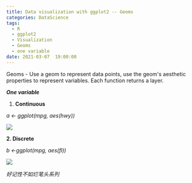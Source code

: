 ```yaml
---
title: Data visualization with ggplot2 -- Geoms
categories: DataScience
tags:
  - R 
  - ggplot2
  - Visualization
  - Geoms
  - one variable
date: 2021-03-07  19:00:00
---
```


Geoms - Use a geom to represent data points, use the geom's aesthetic properties to represent variables. Each function returns a layer.

***One variable***

1. **Continuous**

*a <- ggplot(mpg, aes(hwy))*

![](https://tva1.sinaimg.cn/large/008eGmZEly1gocoqdt6a7j30mo0kywif.jpg)

**2. Discrete**

*b <-ggplot(mpg, aes(fl))*

![](https://tva1.sinaimg.cn/large/008eGmZEly1gocoxayxezj30no06c74t.jpg)

*好记性不如烂笔头系列*

